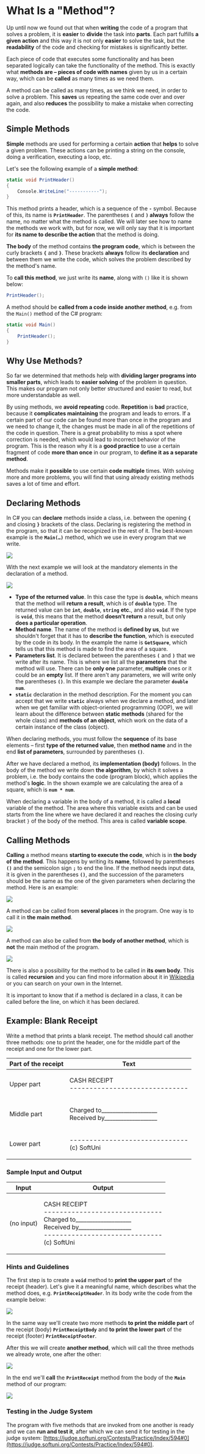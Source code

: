 # What Is a "Method"?

Up until now we found out that when **writing** the code of a program that solves a problem, it is **easier** to **divide** the task into **parts**. Each part fulfills **a given action** and this way it is not only **easier** to solve the task, but the **readability** of the code and checking for mistakes is significantly better.

Each piece of code that executes some functionality and has been separated logically can take the functionality of the method. This is exactly what **methods are – pieces of code with names** given by us in a certain way, which can be **called** as many times as we need them.

A method can be called as many times, as we think we need, in order to solve a problem. This **saves** us repeating the same code over and over again, and also **reduces** the possibility to make a mistake when correcting the code.

## Simple Methods

**Simple** methods are used for performing a certain **action** that **helps** to solve a given problem. These actions can be printing a string on the console, doing a verification, executing a loop, etc.

Let's see the following example of a **simple method**:

```csharp
static void PrintHeader()
{
    Console.WriteLine("-----------");
}
```

This method prints a header, which is a sequence of the **`-`** symbol. Because of this, its name is **`PrintHeader`**. The parentheses **`(`** and **`)` always** follow the name, no matter what the method is called. We will later see how to name the methods we work with, but for now, we will only say that it is important for **its name to describe the action** that the method is doing.

**The body** of the method contains **the program code**, which is between the curly brackets **`{`** and **`}`**. These brackets **always** follow its **declaration** and between them we write the code, which solves the problem described by the method's name.

To **call this method**, we just write its **name**, along with `()` like it is shown below:

```csharp
PrintHeader();
```

A method should be **called from a code inside another method**, e.g. from the `Main()` method of the C# program:

```csharp
static void Main()
{
    PrintHeader();
}
```

## Why Use Methods?

So far we determined that methods help with **dividing larger programs into smaller parts**, which leads to **easier solving** of the problem in question. This makes our program not only better structured and easier to read, but more understandable as well.

By using methods, we **avoid repeating** code. **Repetition** is **bad** practice, because it **complicates maintaining** the program and leads to errors. If a certain part of our code can be found more than once in the program and we need to change it, the changes must be made in all of the repetitions of the code in question. There is a great probability to miss a spot where correction is needed, which would lead to incorrect behavior of the program. This is the reason why it is a **good practice** to use a certain fragment of code **more than once** in our program, to **define it as a separate method**.

Methods make it **possible** to use certain **code multiple** times. With solving more and more problems, you will find that using already existing methods saves a lot of time and effort.

## Declaring Methods

In C# you can **declare** methods inside a class, i.e. between the opening **`{`** and closing **`}`** brackets of the class. Declaring is registering the method in the program, so that it can be recognized in the rest of it. The best-known example is the **`Main(…)`** method, which we use in every program that we write.

![](../../../assets/chapter-10-images/02.Declaring-methods-01.png)

With the next example we will look at the mandatory elements in the declaration of a method.

![](../../../assets/chapter-10-images/02.Declaring-methods-02.png)

* **Type of the returned value**. In this case the type is **`double`**, which means that the method will **return a result**, which is of **`double`** type. The returned value can be **`int`**, **`double`**, **`string`** **etc.**, and also **`void`**. If the type is **`void`**, this means that the method **doesn't return** a result, but only **does a particular operation**.
* **Method name**. The name of the method is **defined by us**, but we shouldn't forget that it has to **describe the function**, which is executed by the code in its body. In the example the name is **`GetSquare`**, which tells us that this method is made to find the area of a square.
* **Parameters list**. It is declared between the parentheses **`(`** and **`)`** that we write after its name. This is where we list all the **parameters** that the method will use. There can be **only one** parameter, **multiple** ones or it could be an **empty** list. If there aren't any parameters, we will write only the parentheses **`()`**. In this example we declare the parameter **`double num`**.
* **`static`** declaration in the method description. For the moment you can accept that we write **`static`** always when we declare a method, and later when we get familiar with object-oriented programming (OOP), we will learn about the difference between **static methods** (shared for the whole class) and **methods of an object**, which work on the data of a certain instance of the class (object).

When declaring methods, you must follow the **sequence** of its base elements – first **type of the returned value**, then **method name** and in the end **list of parameters**, surrounded by parentheses **`()`**.

After we have declared a method, its **implementation (body)** follows. In the body of the method we write down **the algorithm**, by which it solves a problem, i.e. the body contains the code (program block), which applies the method's **logic**. In the shown example we are calculating the area of a square, which is **`num * num`**.

When declaring a variable in the body of a method, it is called a **local** variable of the method. The area where this variable exists and can be used starts from the line where we have declared it and reaches the closing curly bracket `}` of the body of the method. This area is called **variable scope**.

## Calling Methods

**Calling** a method means **starting to execute the code**, which is in **the body of the method**. This happens by writing its **name**, followed by parentheses **`()`** and the semicolon sign **`;`** to end the line. If the method needs input data, it is given in the parentheses **`()`**, and the succession of the parameters should be the same as the one of the given parameters when declaring the method. Here is an example:

![](../../../assets/chapter-10-images/03.Invoking-methods-01.png)

A method can be called from **several places** in the program. One way is to call it in **the main method**.

![](../../../assets/chapter-10-images/03.Invoking-methods-02.png)

A method can also be called from **the body of another method**, which is **not** the main method of the program.

![](../../../assets/chapter-10-images/03.Invoking-methods-03.png)

There is also a possibility for the method to be called in **its own body**. This is called **recursion** and you can find more information about it in [Wikipedia](https://en.wikipedia.org/wiki/Recursion) or you can search on your own in the Internet.

It is important to know that if a method is declared in a class, it can be called before the line, on which it has been declared.

## Example: Blank Receipt

Write a method that prints a blank receipt. The method should call another three methods: one to print the header, one for the middle part of the receipt and one for the lower part.

| Part of the receipt | Text                                                                    |
| ------------------- | ----------------------------------------------------------------------- |
| Upper part          | <p>CASH RECEIPT<br>------------------------------</p>                   |
| Middle part         | <p>Charged to____________________<br>Received by___________________</p> |
| Lower part          | <p>------------------------------<br>(c) SoftUni</p>                    |

### Sample Input and Output

| Input      | Output                                                                                                                                                                     |
| ---------- | -------------------------------------------------------------------------------------------------------------------------------------------------------------------------- |
| (no input) | <p>CASH RECEIPT<br>------------------------------<br>Charged to____________________<br>Received by___________________<br>------------------------------<br>(c) SoftUni</p> |

### Hints and Guidelines

The first step is to create a **`void`** method to **print the upper part** of the receipt (header). Let's give it a meaningful name, which describes what the method does, e.g. **`PrintReceiptHeader`**. In its body write the code from the example below:

![](../../../assets/chapter-10-images/04.Print-receipt-01.png)

In the same way we'll create two more methods **to print the middle part** of the receipt (body) **`PrintReceiptBody`** and **to print the lower part** of the receipt (footer) **`PrintReceiptFooter`**.

After this we will create **another method**, which will call the three methods we already wrote, one after the other:

![](../../../assets/chapter-10-images/04.Print-receipt-02.png)

In the end we'll **call** the **`PrintReceipt`** method from the body of the **`Main`** method of our program:

![](../../../assets/chapter-10-images/04.Print-receipt-03.png)

### Testing in the Judge System

The program with five methods that are invoked from one another is ready and we can **run and test it**, after which we can send it for testing in the judge system: [https://judge.softuni.org/Contests/Practice/Index/594#0](https://judge.softuni.org/Contests/Practice/Index/594#0).
